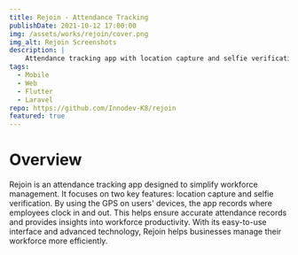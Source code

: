 ```yaml
---
title: Rejoin - Attendance Tracking
publishDate: 2021-10-12 17:00:00
img: /assets/works/rejoin/cover.png
img_alt: Rejoin Screenshots
description: |
    Attendance tracking app with location capture and selfie verification. It uses device GPS to capture where an employee is clocking in and out.
tags:
  - Mobile
  - Web
  - Flutter
  - Laravel
repo: https://github.com/Innodev-K8/rejoin
featured: true
---
```


# Overview

Rejoin is an attendance tracking app designed to simplify workforce management. It focuses on two key features: location capture and selfie verification. By using the GPS on users' devices, the app records where employees clock in and out. This helps ensure accurate attendance records and provides insights into workforce productivity. With its easy-to-use interface and advanced technology, Rejoin helps businesses manage their workforce more efficiently.